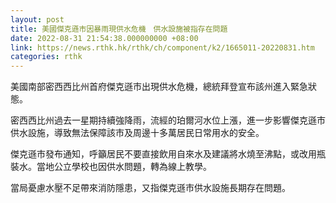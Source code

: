 ```yaml
---
layout: post
title: 美國傑克遜市因暴雨現供水危機　供水設施被指存在問題
date: 2022-08-31 21:54:38.000000000 +08:00
link: https://news.rthk.hk/rthk/ch/component/k2/1665011-20220831.htm
categories: rthk
---
```


美國南部密西西比州首府傑克遜市出現供水危機，總統拜登宣布該州進入緊急狀態。

密西西比州過去一星期持續強降雨，流經的珀爾河水位上漲，進一步影響傑克遜市供水設施，導致無法保障該市及周邊十多萬居民日常用水的安全。

傑克遜市發布通知，呼籲居民不要直接飲用自來水及建議將水燒至沸點，或改用瓶裝水。當地公立學校也因供水問題，轉為線上教學。

當局憂慮水壓不足帶來消防隱患，又指傑克遜市供水設施長期存在問題。
